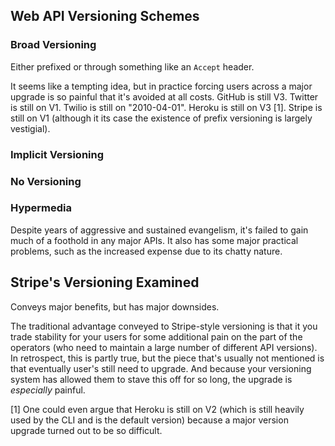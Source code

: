 ## Web API Versioning Schemes

### Broad Versioning

Either prefixed or through something like an `Accept` header.

It seems like a tempting idea, but in practice forcing users across a major
upgrade is so painful that it's avoided at all costs. GitHub is still V3.
Twitter is still on V1. Twilio is still on "2010-04-01". Heroku is still on V3
[1]. Stripe is still on V1 (although it its case the existence of prefix
versioning is largely vestigial).

### Implicit Versioning

### No Versioning

### Hypermedia

Despite years of aggressive and sustained evangelism, it's failed to gain much
of a foothold in any major APIs. It also has some major practical problems,
such as the increased expense due to its chatty nature.

## Stripe's Versioning Examined

Conveys major benefits, but has major downsides.

The traditional advantage conveyed to Stripe-style versioning is that it you
trade stability for your users for some additional pain on the part of the
operators (who need to maintain a large number of different API versions). In
retrospect, this is partly true, but the piece that's usually not mentioned is
that eventually user's still need to upgrade. And because your versioning
system has allowed them to stave this off for so long, the upgrade is
_especially_ painful.

[1] One could even argue that Heroku is still on V2 (which is still heavily
    used by the CLI and is the default version) because a major version upgrade
    turned out to be so difficult.
